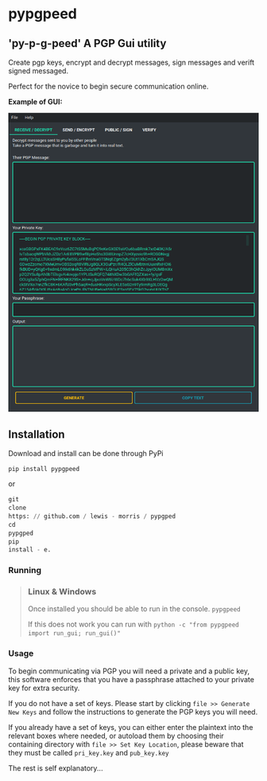 # pypgpeed

## 'py-p-g-peed' A PGP Gui utility

Create pgp keys, encrypt and decrypt messages, sign messages and verift signed messaged.

Perfect for the novice to begin secure communication online.


**Example of GUI:**

![example gui image](assets/example.png)



## Installation

Download and install can be done through PyPi

```
pip install pypgpeed
```

or

```python
git
clone
https: // github.com / lewis - morris / pypgped
cd
pypgped
pip
install - e.
```

### Running

> ### Linux & Windows
> Once installed you should be able to run in the console. `pypgpeed`
>
> If this does not work you can run with `python -c "from pypgpeed import run_gui; run_gui()"`

### Usage

To begin communicating via PGP you will need a private and a public key, this software enforces that you have a
passphrase attached to your private key for extra security.

If you do not have a set of keys. Please start by clicking  `file >> Generate New Keys` and follow the instructions to
generate the PGP keys you will need.

If you already have a set of keys, you can either enter the plaintext into the relevant boxes where needed, or autoload
them by choosing their containing directory with `file >> Set Key Location`, please beware that they must be
called `pri_key.key` and `pub_key.key`  

The rest is self explanatory...